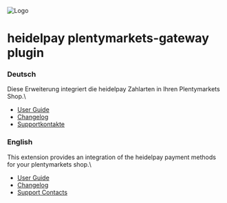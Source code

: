 ![Logo](https://dev.heidelpay.com/devHeidelpay_400_180.jpg)

# heidelpay plentymarkets-gateway plugin

### Deutsch
Diese Erweiterung integriert die heidelpay Zahlarten in Ihren Plentymarkets Shop.\
* [User Guide](meta/documents/user_guide_de.md)
* [Changelog](meta/documents/changelog_de.md)
* [Supportkontakte](meta/documents/support_contact_de.md)

### English
This extension provides an integration of the heidelpay payment methods for your plentymarkets shop.\
* [User Guide](meta/documents/user_guide_en.md)
* [Changelog](meta/documents/changelog_en.md)
* [Support Contacts](meta/documents/support_contact_en.md)
